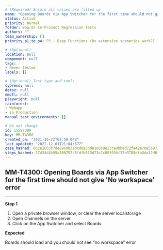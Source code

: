 ```yaml
---
# (Required) Ensure all values are filled up
name: "Opening Boards via App Switcher for the first time should not give 'No workspace' error"
status: Active
priority: Normal
folder: Boards In-Product Regression Tests
authors: ""
team_ownership: []
priority_p1_to_p4: P3 - Deep Functions (Do extensive scenarios work?)

# (Optional)
location: null
component: null
tags: 
- Never tested
labels: []

# (Optional) Test type and tools
cypress: null
detox: null
mmctl: null
playwright: null
rainforest: 
- Webapp
- in Production
manual_test_environments: []

# Do not change
id: 15597399
key: MM-T4300
created_on: "2021-10-22T08:50:04Z"
last_updated: "2022-12-01T21:04:57Z"
case_hashed: 06ce1603f7de6960b3adcd8a5bd8188b0e23ce8bbed72fa42a78a5b8733f61d46fd3a8ed1376e139e9befed941b45e79
steps_hashed: 37434d4b89a160752c5fdfb573d73e2c88593bf37e3785efa3da12d6f7f7044b59cb3a7bd8b7a4aba1ba6d6448beff4b
---
```


<!-- (Auto-generated) Based on frontmatter's "key" and "name" -->

## MM-T4300: Opening Boards via App Switcher for the first time should not give 'No workspace' error

---

**Step 1**

1. Open a private browser window, or clear the server localstorage
2. Open Channels on the server
3. Click on the App Switcher and select Boards

**Expected**

Boards should load and you should not see "no workspace" error
